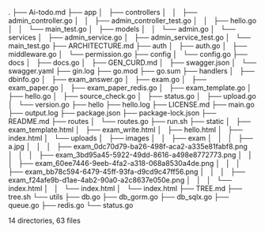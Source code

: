.
├── Ai-todo.md
├── app
│   ├── controllers
│   │   ├── admin_controller.go
│   │   ├── admin_controller_test.go
│   │   ├── hello.go
│   │   └── main_test.go
│   ├── models
│   │   └── admin.go
│   └── services
│       ├── admin_service.go
│       ├── admin_service_test.go
│       └── main_test.go
├── ARCHITECTURE.md
├── auth
│   ├── auth.go
│   ├── middleware.go
│   └── permission.go
├── config
│   └── config.go
├── docs
│   ├── docs.go
│   ├── GEN_CURD.md
│   ├── swagger.json
│   └── swagger.yaml
├── gin.log
├── go.mod
├── go.sum
├── handlers
│   ├── dbinfo.go
│   ├── exam_answer.go
│   ├── exam.go
│   ├── exam_paper.go
│   ├── exam_paper_redis.go
│   ├── exam_template.go
│   ├── hello.go
│   ├── source_check.go
│   ├── status.go
│   ├── upload.go
│   └── version.go
├── hello
├── hello.log
├── LICENSE.md
├── main.go
├── output.log
├── package.json
├── package-lock.json
├── README.md
├── routes
│   └── routes.go
├── run.sh
├── static
│   ├── exam_template.html
│   ├── exam_write.html
│   ├── hello.html
│   ├── index.html
│   └── uploads
│       ├── images
│       │   ├── exam
│       │   │   ├── a.jpg
│       │   │   ├── exam_0dc70d79-ba26-498f-aca2-a335e81fabf8.png
│       │   │   ├── exam_3bd95a45-5922-49dd-8616-a498e8772773.png
│       │   │   ├── exam_60ee7446-9eeb-4fa2-a318-068a8530a4de.png
│       │   │   ├── exam_bb78c594-6479-45ff-93fa-d9cd9c47ff56.png
│       │   │   ├── exam_f24afe9b-d1ae-4ab2-90a0-a2c8637e050e.png
│       │   │   └── index.html
│       │   └── index.html
│       └── index.html
├── TREE.md
├── tree.sh
└── utils
    ├── db.go
    ├── db_gorm.go
    ├── db_sqlx.go
    ├── queue.go
    ├── redis.go
    └── status.go

14 directories, 63 files
